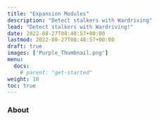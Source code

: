 ```yaml
---
title: "Expansion Modules"
description: "Detect stalkers with Wardriving"
lead: "Detect stalkers with Wardriving!"
date: 2022-08-27T08:48:57+00:00
lastmod: 2022-08-27T08:48:57+00:00
draft: true
images: ['Purple_Thumbnail.png']
menu:
  docs:
    # parent: "get-started"
weight: 10
toc: true
---
```

### About